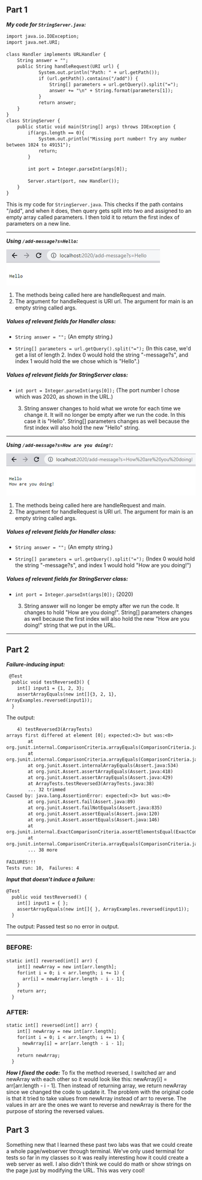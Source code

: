 ## Part 1

***My code for ```StringServer.java```:***
```
import java.io.IOException;
import java.net.URI;

class Handler implements URLHandler {
    String answer = "";
    public String handleRequest(URI url) {
            System.out.println("Path: " + url.getPath());
            if (url.getPath().contains("/add")) {
                String[] parameters = url.getQuery().split("=");
                answer += "\n" + String.format(parameters[1]);
            }
            return answer;
    }   
}
class StringServer {
    public static void main(String[] args) throws IOException {
        if(args.length == 0){
            System.out.println("Missing port number! Try any number between 1024 to 49151");
            return;
        }

        int port = Integer.parseInt(args[0]);

        Server.start(port, new Handler());
    }
}
```

This is my code for ```StringServer.java```. This checks if the path contains "/add", and when it does, then query gets split into two and assigned to an empty array called parameters. I then told it to return the first index of parameters on a new line.

---

***Using ```/add-message?s=Hello```:***

![Image](webpage1.PNG)

1. The methods being called here are handleRequest and main. 
2. The argument for handleRequest is URI url. The argument for main is an empty string called args.  

##### Values of relevant fields for Handler class:

- ```String answer = "";``` (An empty string.)

- ```String[] parameters = url.getQuery().split("=");``` (In this case, we'd get a list of length 2. Index 0 would hold the string "-message?s", and index 1 would hold the   <string> we chose which is "Hello".)
    
##### Values of relevant fields for StringServer class:
- ```int port = Integer.parseInt(args[0]);``` (The port number I chose which was 2020, as shown in the URL.)
    

    3. String answer changes to hold what we wrote for <string> each time we change it. It will no longer be empty after we run the code. In this case it is "Hello". String[] parameters changes as well because the first index will also hold the new "Hello" string.

    
---

***Using ```/add-message?s=How are you doing!```:***

![Image](webpage2.PNG)
  
1. The methods being called here are handleRequest and main. 
2. The argument for handleRequest is URI url. The argument for main is an empty string called args. 
    
##### Values of relevant fields for Handler class:
    
-  ```String answer = "";``` (An empty string.)
    
-  ```String[] parameters = url.getQuery().split("=");``` (Index 0 would hold the string "-message?s", and index 1 would hold "How are you doing!")
    
##### Values of relevant fields for StringServer class:
    
-  ```int port = Integer.parseInt(args[0]);``` (2020)
    
    
    3. String answer will no longer be empty after we run the code. It changes to hold "How are you doing!". String[] parameters changes as well because the first index will also hold the new "How are you doing!" string that we put in the URL. 
    
---

## Part 2
***Failure-inducing input:***
```
 @Test
  public void testReversed3() {
    int[] input1 = {1, 2, 3};
    assertArrayEquals(new int[]{3, 2, 1}, ArrayExamples.reversed(input1));
  }
 ```
The output:
  
```
    4) testReversed3(ArrayTests)
arrays first differed at element [0]; expected:<3> but was:<0>
        at org.junit.internal.ComparisonCriteria.arrayEquals(ComparisonCriteria.java:78)
        at org.junit.internal.ComparisonCriteria.arrayEquals(ComparisonCriteria.java:28)
        at org.junit.Assert.internalArrayEquals(Assert.java:534)
        at org.junit.Assert.assertArrayEquals(Assert.java:418)
        at org.junit.Assert.assertArrayEquals(Assert.java:429)
        at ArrayTests.testReversed3(ArrayTests.java:38)
        ... 32 trimmed
Caused by: java.lang.AssertionError: expected:<3> but was:<0>
        at org.junit.Assert.fail(Assert.java:89)
        at org.junit.Assert.failNotEquals(Assert.java:835)
        at org.junit.Assert.assertEquals(Assert.java:120)
        at org.junit.Assert.assertEquals(Assert.java:146)
        at org.junit.internal.ExactComparisonCriteria.assertElementsEqual(ExactComparisonCriteria.java:8)
        at org.junit.internal.ComparisonCriteria.arrayEquals(ComparisonCriteria.java:76)
        ... 38 more

FAILURES!!!
Tests run: 10,  Failures: 4
```
  
***Input that doesn’t induce a failure:***
```
@Test
  public void testReversed() {
    int[] input1 = { };
    assertArrayEquals(new int[]{ }, ArrayExamples.reversed(input1));
  }
```
The output: Passed test so no error in output. 

---
### BEFORE:
```
static int[] reversed(int[] arr) {
    int[] newArray = new int[arr.length];
    for(int i = 0; i < arr.length; i += 1) {
      arr[i] = newArray[arr.length - i - 1];
    }
    return arr;
  }
 ```
  
### AFTER:
```
static int[] reversed(int[] arr) {
    int[] newArray = new int[arr.length];
    for(int i = 0; i < arr.length; i += 1) {
      newArray[i] = arr[arr.length - i - 1];
    }
    return newArray;
  }
```
***How I fixed the code:***
To fix the method reversed, I switched arr and newArray with each other so it would look like this: newArray[i] = arr[arr.length - i - 1]. Then instead of returning array, we return newArray since we changed the code to update it. The problem with the original code is that it tried to take values from newArray instead of arr to reverse. The values in arr are the ones we want to reverse and newArray is there for the purpose of storing the reversed values. 
  
## Part 3

Something new that I learned these past two labs was that we could create a whole page/webserver through terminal. We've only used terminal for tests so far in my classes so it was really interesting how it could create a web server as well. I also didn't think we could do math or show strings on the page just by modifying the URL. This was very cool!
